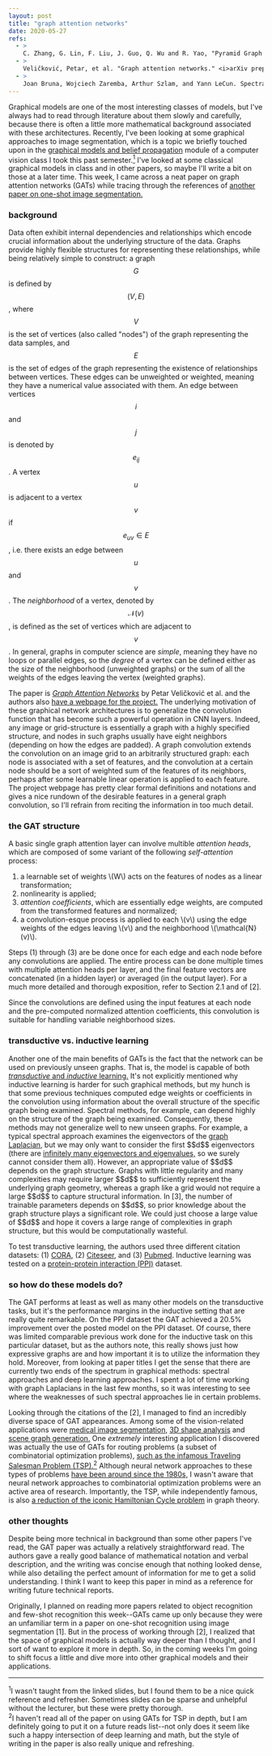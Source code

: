 ```yaml
---
layout: post
title: "graph attention networks"
date: 2020-05-27
refs:
  - >
    C. Zhang, G. Lin, F. Liu, J. Guo, Q. Wu and R. Yao, "Pyramid Graph Networks With Connection Attentions for Region-Based One-Shot Semantic Segmentation," <i>2019 IEEE/CVF International Conference on Computer Vision (ICCV)</i>, Seoul, Korea (South), 2019, pp. 9586-9594, doi: 10.1109/ICCV.2019.00968.
  - >
    Veličković, Petar, et al. "Graph attention networks." <i>arXiv preprint arXiv:1710.10903</i> (2017).
  - >
    Joan Bruna, Wojciech Zaremba, Arthur Szlam, and Yann LeCun. Spectral networks and deep locally connected networks on graphs. In <i>Proceedings of the 2nd International Conference on Learning Representations</i>, 2013.
---
```


Graphical models are one of the most interesting classes of models, but I've always had to read through literature about them slowly and carefully, because there is often a little more mathematical background associated with these architectures. Recently, I've been looking at some graphical approaches to image segmentation, which is a topic we briefly touched upon in the <a href="http://mlg.eng.cam.ac.uk/zoubin/talks/lect2gm.pdf">graphical models and belief propagation</a> module of a computer vision class I took this past semester.<a href="#footnote1"><sup>1</sup></a> I've looked at some classical graphical models in class and in other papers, so maybe I'll write a bit on those at a later time. This week, I came across a neat paper on graph attention networks (GATs) while tracing through the references of <a href="http://openaccess.thecvf.com/content_ICCV_2019/papers/Zhang_Pyramid_Graph_Networks_With_Connection_Attentions_for_Region-Based_One-Shot_Semantic_ICCV_2019_paper.pdf">another paper on one-shot image segmentation.</a>

<!--excerpt-->

<h3>background</h3>

Data often exhibit internal dependencies and relationships which encode crucial information about the underlying structure of the data. Graphs provide highly flexible structures for representing these relationships, while being relatively simple to construct: a graph $$G$$ is defined by $$(V,E)$$, where $$V$$ is the set of vertices (also called "nodes") of the graph representing the data samples, and $$E$$ is the set of edges of the graph representing the existence of relationships between vertices. These edges can be unweighted or weighted, meaning they have a numerical value associated with them. An edge between vertices $$i$$ and $$j$$ is denoted by $$e_{ij}$$. A vertex $$u$$ is adjacent to a vertex $$v$$ if $$e_{uv} \in E$$, i.e. there exists an edge between $$u$$ and $$v$$. The <i>neighborhood</i> of a vertex, denoted by $$\mathcal{N}(v)$$, is defined as the set of vertices which are adjacent to $$v$$. In general, graphs in computer science are <i>simple</i>, meaning they have no loops or parallel edges, so the <i>degree</i> of a vertex can be defined either as the size of the neighborhood (unweighted graphs) or the sum of all the weights of the edges leaving the vertex (weighted graphs).

The paper is <i><a href="https://arxiv.org/pdf/1710.10903.pdf">Graph Attention Networks</a></i> by Petar Veli&#269;kovi&#263; et al. and the authors also <a href="https://petar-v.com/GAT/">have a webpage for the project.</a> The underlying motivation of these graphical network architectures is to generalize the convolution function that has become such a powerful operation in CNN layers. Indeed, any image or grid-structure is essentially a graph with a highly specified structure, and nodes in such graphs usually have eight neighbors (depending on how the edges are padded). A graph convolution extends the convolution on an image grid to an arbitrarily structured graph: each node is associated with a set of features, and the convolution at a certain node should be a sort of weighted sum of the features of its neighbors, perhaps after some learnable linear operation is applied to each feature. The project webpage has pretty clear formal definitions and notations and gives a nice rundown of the desirable features in a general graph convolution, so I'll refrain from reciting the information in too much detail.

<h3>the GAT structure</h3>

A basic single graph attention layer can involve multible <i>attention heads</i>, which are composed of some variant of the following <i>self-attention</i> process:
<ol>
<li>a learnable set of weights \(W\) acts on the features of nodes as a linear transformation;</li>
<li>nonlinearity is applied;</li>
<li><i>attention coefficients</i>, which are essentially edge weights, are computed from the transformed features and normalized;</li>
<li>a convolution-esque process is applied to each \(v\) using the edge weights of the edges leaving \(v\) and the neighborhood \(\mathcal{N}(v)\).</li>
</ol>

Steps (1) through (3) are be done once for each edge and each node before any convolutions are applied. The entire process can be done multiple times with multiple attention heads per layer, and the final feature vectors are concatenated (in a hidden layer) or averaged (in the output layer). For a much more detailed and thorough exposition, refer to Section 2.1 and of [2].

Since the convolutions are defined using the input features at each node and the pre-computed normalized attention coefficients, this convolution is suitable for handling variable neighborhood sizes.

<h3>transductive vs. inductive learning</h3>
Another one of the main benefits of GATs is the fact that the network can be used on previously unseen graphs. That is, the model is capable of both <a href="https://arxiv.org/pdf/1301.7375.pdf"><i>transductive</i> and <i>inductive</i> learning.</a> It's not explicitly mentioned why inductive learning is harder for such graphical methods, but my hunch is that some previous techniques computed edge weights or coefficients in the convolution using information about the overall structure of the specific graph being examined. Spectral methods, for example, can depend highly on the structure of the graph being examined. Consequently, these methods may not generalize well to new unseen graphs. For example, a typical spectral approach examines the eigenvectors of the <a href="https://bit.ly/3gsTyxP">graph Laplacian</a>, but we may only want to consider the first $$d$$ eigenvectors (there are <a href="https://www.math.ucdavis.edu/~saito/data/graphlap/merris-graphlap-eigvecs.pdf">infinitely many eigenvectors and eigenvalues,</a> so we surely cannot consider them all). However, an appropriate value of $$d$$ depends on the graph structure. Graphs with little regularity and many complexities may require larger $$d$$ to sufficiently represent the underlying graph geometry, whereas a graph like a grid would not require a large $$d$$ to capture structural information. In [3], the number of trainable parameters depends on $$d$$, so prior knowledge about the graph structure plays a significant role. We could just choose a large value of $$d$$ and hope it covers a large range of complexities in graph structure, but this would be computationally wasteful.

To test transductive learning, the authors used three different citation datasets: (1) <a href="https://relational.fit.cvut.cz/dataset/CORA">CORA</a>, (2) <a href="https://csxstatic.ist.psu.edu/downloads/data">Citeseer</a>, and (3) <a href="https://www.nlm.nih.gov/databases/download/pubmed_medline.html">Pubmed</a>. Inductive learning was tested on a <a href="http://snap.stanford.edu/ohmnet/">protein-protein interaction (PPI)</a> dataset.

<h3>so how do these models do?</h3>
The GAT performs at least as well as many other models on the transductive tasks, but it's the performance margins in the inductive setting that are really quite remarkable. On the PPI dataset the GAT achieved a 20.5% improvement over the posted model on the PPI dataset. Of course, there was limited comparable previous work done for the inductive task on this particular dataset, but as the authors note, this really shows just how expressive graphs are and how important it is to utilize the information they hold. Moreover, from looking at paper titles I get the sense that there are currently two ends of the spectrum in graphical methods: spectral approaches and deep learning approaches. I spent a lot of time working with graph Laplacians in the last few months, so it was interesting to see where the weaknesses of such spectral approaches lie in certain problems.

Looking through the citations of the [2], I managed to find an incredibly diverse space of GAT appearances. Among some of the vision-related applications were <a href="https://openreview.net/forum?id=rkKvBAiiz">medical image segmentation,</a> <a href="https://dl.acm.org/doi/abs/10.1145/3326362">3D shape analysis</a> and <a href="http://openaccess.thecvf.com/content_ECCV_2018/html/Jianwei_Yang_Graph_R-CNN_for_ECCV_2018_paper.html">scene graph generation.</a> One <i>extremely</i> interesting application I discovered was actually the use of GATs for  routing problems (a subset of combinatorial optimization problems), <a href="https://arxiv.org/pdf/1803.08475.pdf">such as the infamous Traveling Salesman Problem (TSP).</a><a href="#footnote2"><sup>2</sup></a> Although neural network approaches to these types of problems <a href="http://genomics.princeton.edu/tank/pdf-publications/neural%20computation%20of%20decisions%20in%20optimization,%20Hopfiedl%20&%20Tank.pdf">have been around since the 1980s,</a> I wasn't aware that neural network approaches to combinatorial optimization problems were an active area of research. Importantly, the TSP, while independently famous, is also <a href="https://www8.cs.umu.se/kurser/TDBAfl/VT06/algorithms/BOOK/BOOK3/NODE107.HTM">a reduction of the iconic Hamiltonian Cycle problem</a> in graph theory.

<h3>other thoughts</h3>
Despite being more technical in background than some other papers I've read, the GAT paper was actually a relatively straightforward read. The authors gave a really good balance of mathematical notation and verbal description, and the writing was concise enough that nothing looked dense, while also detailing the perfect amount of information for me to get a solid understanding. I think I want to keep this paper in mind as a reference for writing future technical reports.

Originally, I planned on reading more papers related to object recognition and few-shot recognition this week--GATs came up only because they were an unfamiliar term in a paper on one-shot recognition using image segmentation [1]. But in the process of working through [2], I realized that the space of graphical models is actually way deeper than I thought, and I sort of want to explore it more in depth. So, in the coming weeks I'm going to shift focus a little and dive more into other graphical models and their applications.

<div class="footnotes">
<hr align="left" size="1">
<section id="footnote1"><sup>1</sup>I wasn't taught from the linked slides, but I found them to be a nice quick reference and refresher. Sometimes slides can be sparse and unhelpful without the lecturer, but these were pretty thorough.</section>

<section id="footnote2"><sup>2</sup>I haven't read all of the paper on using GATs for TSP in depth, but I am definitely going to put it on a future reads list--not only does it seem like such a happy intersection of deep learning and math, but the style of writing in the paper is also really unique and refreshing.</section>
</div>
